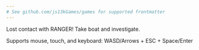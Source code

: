 ```yaml
---
# See github.com/js13kGames/games for supported frontmatter
---
```

Lost contact with RANGER!
Take boat and investigate.

Supports mouse, touch, and keyboard:
WASD/Arrows + ESC + Space/Enter